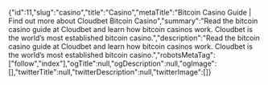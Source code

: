 {"id":11,"slug":"casino","title":"Casino","metaTitle":"Bitcoin Casino Guide | Find out more about Cloudbet Bitcoin Casino","summary":"Read the bitcoin casino guide at Cloudbet and learn how bitcoin casinos work. Cloudbet is the world’s most established bitcoin casino.","description":"Read the bitcoin casino guide at Cloudbet and learn how bitcoin casinos work. Cloudbet is the world’s most established bitcoin casino.","robotsMetaTag":["follow","index"],"ogTitle":null,"ogDescription":null,"ogImage":[],"twitterTitle":null,"twitterDescription":null,"twitterImage":[]}
